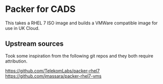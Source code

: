 # Packer for CADS

This takes a RHEL 7 ISO image and builds a VMWare compatible image for use in UK Cloud.

## Upstream sources

Took some inspiration from the following git repos and they both require attribution.

https://github.com/TelekomLabs/packer-rhel7
https://github.com/jmassara/packer-rhel7-vms
